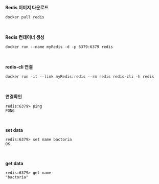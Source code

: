 
**Redis 이미지 다운로드**
```
docker pull redis
```

&nbsp;

**Redis 컨테이너 생성**

```
docker run --name myRedis -d -p 6379:6379 redis
```

&nbsp;

**redis-cli 연결**

```
docker run -it --link myRedis:redis --rm redis redis-cli -h redis
```

&nbsp;

**연결확인**
```
redis:6379> ping
PONG
```

&nbsp;

**set data**

```
redis:6379> set name bactoria
OK
```

&nbsp;

**get data**

```
redis:6379> get name
"bactoria"
```

&nbsp;
